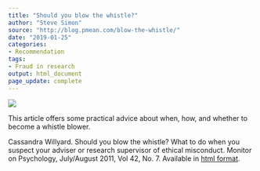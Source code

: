```yaml
---
title: "Should you blow the whistle?"
author: "Steve Simon"
source: "http://blog.pmean.com/blow-the-whistle/"
date: "2019-01-25"
categories:
- Recommendation
tags:
- Fraud in research
output: html_document
page_update: complete
---
```


![](http://www.pmean.com/images/19/blow-the-whistle01.png)

<div class="notes">

This article offers some practical advice about when, how, and whether to become a whistle blower.

Cassandra Willyard. Should you blow the whistle? What to do when you suspect your adviser or research supervisor of ethical misconduct. Monitor on Psychology, July/August 2011, Vol 42, No. 7. Available in [html format][wil1].

[wil1]: https://www.apa.org/monitor/2011/07-08/graduate-misconduct.aspx

</div>




